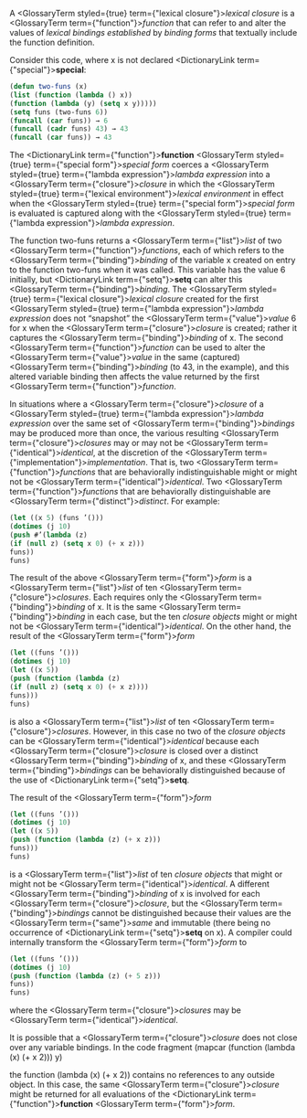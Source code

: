 
A <GlossaryTerm styled={true} term={"lexical closure"}><i>lexical closure</i></GlossaryTerm> is a <GlossaryTerm  term={"function"}><i>function</i></GlossaryTerm> that can refer to and alter the values of *lexical bindings established* by *binding forms* that textually include the function definition.

Consider this code, where x is not declared <DictionaryLink  term={"special"}><b>special</b></DictionaryLink>:

```lisp
(defun two-funs (x) 
(list (function (lambda () x)) 
(function (lambda (y) (setq x y))))) 
(setq funs (two-funs 6)) 
(funcall (car funs)) → 6 
(funcall (cadr funs) 43) → 43 
(funcall (car funs)) → 43 
```

The <DictionaryLink  term={"function"}><b>function</b></DictionaryLink> <GlossaryTerm styled={true} term={"special form"}><i>special form</i></GlossaryTerm> coerces a <GlossaryTerm styled={true} term={"lambda expression"}><i>lambda expression</i></GlossaryTerm> into a <GlossaryTerm  term={"closure"}><i>closure</i></GlossaryTerm> in which the <GlossaryTerm styled={true} term={"lexical environment"}><i>lexical environment</i></GlossaryTerm> in effect when the <GlossaryTerm styled={true} term={"special form"}><i>special form</i></GlossaryTerm> is evaluated is captured along with the <GlossaryTerm styled={true} term={"lambda expression"}><i>lambda expression</i></GlossaryTerm>.

The function two-funs returns a <GlossaryTerm  term={"list"}><i>list</i></GlossaryTerm> of two <GlossaryTerm  term={"function"}><i>functions</i></GlossaryTerm>, each of which refers to the <GlossaryTerm  term={"binding"}><i>binding</i></GlossaryTerm> of the variable x created on entry to the function two-funs when it was called. This variable has the value 6 initially, but <DictionaryLink  term={"setq"}><b>setq</b></DictionaryLink> can alter this <GlossaryTerm  term={"binding"}><i>binding</i></GlossaryTerm>. The <GlossaryTerm styled={true} term={"lexical closure"}><i>lexical closure</i></GlossaryTerm> created for the first <GlossaryTerm styled={true} term={"lambda expression"}><i>lambda expression</i></GlossaryTerm> does not “snapshot” the <GlossaryTerm  term={"value"}><i>value</i></GlossaryTerm> 6 for x when the <GlossaryTerm  term={"closure"}><i>closure</i></GlossaryTerm> is created; rather it captures the <GlossaryTerm  term={"binding"}><i>binding</i></GlossaryTerm> of x. The second <GlossaryTerm  term={"function"}><i>function</i></GlossaryTerm> can be used to alter the <GlossaryTerm  term={"value"}><i>value</i></GlossaryTerm> in the same (captured) <GlossaryTerm  term={"binding"}><i>binding</i></GlossaryTerm> (to 43, in the example), and this altered variable binding then affects the value returned by the first <GlossaryTerm  term={"function"}><i>function</i></GlossaryTerm>.  

In situations where a <GlossaryTerm  term={"closure"}><i>closure</i></GlossaryTerm> of a <GlossaryTerm styled={true} term={"lambda expression"}><i>lambda expression</i></GlossaryTerm> over the same set of <GlossaryTerm  term={"binding"}><i>bindings</i></GlossaryTerm> may be produced more than once, the various resulting <GlossaryTerm  term={"closure"}><i>closures</i></GlossaryTerm> may or may not be <GlossaryTerm  term={"identical"}><i>identical</i></GlossaryTerm>, at the discretion of the <GlossaryTerm  term={"implementation"}><i>implementation</i></GlossaryTerm>. That is, two <GlossaryTerm  term={"function"}><i>functions</i></GlossaryTerm> that are behaviorally indistinguishable might or might not be <GlossaryTerm  term={"identical"}><i>identical</i></GlossaryTerm>. Two <GlossaryTerm  term={"function"}><i>functions</i></GlossaryTerm> that are behaviorally distinguishable are <GlossaryTerm  term={"distinct"}><i>distinct</i></GlossaryTerm>. For example:
```lisp
(let ((x 5) (funs ’()))
(dotimes (j 10)
(push #’(lambda (z)
(if (null z) (setq x 0) (+ x z)))
funs))
funs)
```

The result of the above <GlossaryTerm  term={"form"}><i>form</i></GlossaryTerm> is a <GlossaryTerm  term={"list"}><i>list</i></GlossaryTerm> of ten <GlossaryTerm  term={"closure"}><i>closures</i></GlossaryTerm>. Each requires only the <GlossaryTerm  term={"binding"}><i>binding</i></GlossaryTerm> of x. It is the same <GlossaryTerm  term={"binding"}><i>binding</i></GlossaryTerm> in each case, but the ten *closure objects* might or might not be <GlossaryTerm  term={"identical"}><i>identical</i></GlossaryTerm>. On the other hand, the result of the <GlossaryTerm  term={"form"}><i>form</i></GlossaryTerm>

```lisp
(let ((funs ’()))
(dotimes (j 10)
(let ((x 5))
(push (function (lambda (z)
(if (null z) (setq x 0) (+ x z))))
funs)))
funs)
```

is also a <GlossaryTerm  term={"list"}><i>list</i></GlossaryTerm> of ten <GlossaryTerm  term={"closure"}><i>closures</i></GlossaryTerm>. However, in this case no two of the *closure objects* can be <GlossaryTerm  term={"identical"}><i>identical</i></GlossaryTerm> because each <GlossaryTerm  term={"closure"}><i>closure</i></GlossaryTerm> is closed over a distinct <GlossaryTerm  term={"binding"}><i>binding</i></GlossaryTerm> of x, and these <GlossaryTerm  term={"binding"}><i>bindings</i></GlossaryTerm> can be behaviorally distinguished because of the use of <DictionaryLink  term={"setq"}><b>setq</b></DictionaryLink>.

The result of the <GlossaryTerm  term={"form"}><i>form</i></GlossaryTerm>

```lisp
(let ((funs ’()))
(dotimes (j 10)
(let ((x 5))
(push (function (lambda (z) (+ x z)))
funs)))
funs)
```

is a <GlossaryTerm  term={"list"}><i>list</i></GlossaryTerm> of ten *closure objects* that might or might not be <GlossaryTerm  term={"identical"}><i>identical</i></GlossaryTerm>. A different <GlossaryTerm  term={"binding"}><i>binding</i></GlossaryTerm> of x is involved for each <GlossaryTerm  term={"closure"}><i>closure</i></GlossaryTerm>, but the <GlossaryTerm  term={"binding"}><i>bindings</i></GlossaryTerm> cannot be distinguished because their values are the <GlossaryTerm  term={"same"}><i>same</i></GlossaryTerm> and immutable (there being no occurrence of <DictionaryLink  term={"setq"}><b>setq</b></DictionaryLink> on x). A compiler could internally transform the <GlossaryTerm  term={"form"}><i>form</i></GlossaryTerm> to

```lisp
(let ((funs ’()))
(dotimes (j 10)
(push (function (lambda (z) (+ 5 z)))
funs))
funs)  
```

where the <GlossaryTerm  term={"closure"}><i>closures</i></GlossaryTerm> may be <GlossaryTerm  term={"identical"}><i>identical</i></GlossaryTerm>.

It is possible that a <GlossaryTerm  term={"closure"}><i>closure</i></GlossaryTerm> does not close over any variable bindings. In the code fragment (mapcar (function (lambda (x) (+ x 2))) y)

the function (lambda (x) (+ x 2)) contains no references to any outside object. In this case, the same <GlossaryTerm  term={"closure"}><i>closure</i></GlossaryTerm> might be returned for all evaluations of the <DictionaryLink  term={"function"}><b>function</b></DictionaryLink> <GlossaryTerm  term={"form"}><i>form</i></GlossaryTerm>.
